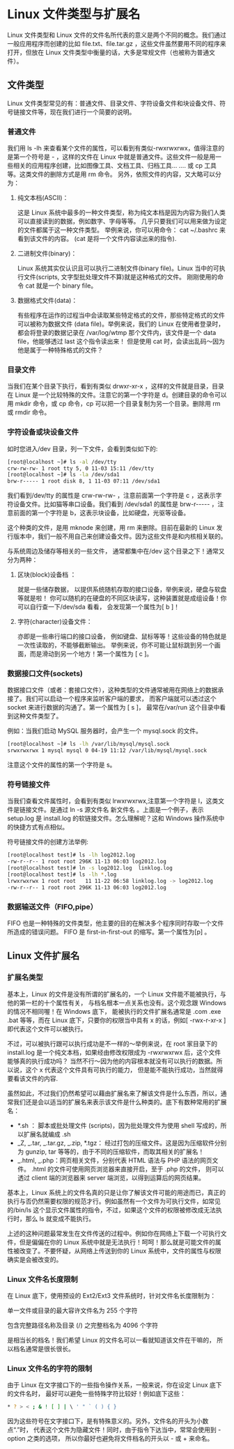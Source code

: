 # Linux 文件类型与扩展名

Linux 文件类型和 Linux 文件的文件名所代表的意义是两个不同的概念。我们通过一般应用程序而创建的比如 file.txt、file.tar.gz ，这些文件虽然要用不同的程序来打开，但放在 Linux 文件类型中衡量的话，大多是常规文件（也被称为普通文件）。

## 文件类型

Linux 文件类型常见的有：普通文件、目录文件、字符设备文件和块设备文件、符号链接文件等，现在我们进行一个简要的说明。

### 普通文件

我们用 ls -lh 来查看某个文件的属性，可以看到有类似-rwxrwxrwx，值得注意的是第一个符号是 - ，这样的文件在 Linux 中就是普通文件。这些文件一般是用一些相关的应用程序创建，比如图像工具、文档工具、归档工具... .... 或 cp 工具等。这类文件的删除方式是用 rm 命令。 另外，依照文件的内容，又大略可以分为：

1. 纯文本档(ASCII)：

   这是 Linux 系统中最多的一种文件类型，称为纯文本档是因为内容为我们人类可以直接读到的数据，例如数字、字母等等。 几乎只要我们可以用来做为设定的文件都属于这一种文件类型。 举例来说，你可以用命令： cat ~/.bashrc 来看到该文件的内容。 (cat 是将一个文件内容读出来的指令).

2. 二进制文件(binary)：

   Linux 系统其实仅认识且可以执行二进制文件(binary file)。Linux 当中的可执行文件(scripts, 文字型批处理文件不算)就是这种格式的文件。 刚刚使用的命令 cat 就是一个 binary file。

3. 数据格式文件(data)：

   有些程序在运作的过程当中会读取某些特定格式的文件，那些特定格式的文件可以被称为数据文件 (data file)。举例来说，我们的 Linux 在使用者登录时，都会将登录的数据记录在 /var/log/wtmp 那个文件内，该文件是一个 data file，他能够透过 last 这个指令读出来！ 但是使用 cat 时，会读出乱码～因为他是属于一种特殊格式的文件？

### 目录文件

当我们在某个目录下执行，看到有类似 drwxr-xr-x ，这样的文件就是目录，目录在 Linux 是一个比较特殊的文件。注意它的第一个字符是 d。创建目录的命令可以用 mkdir 命令，或 cp 命令，cp 可以把一个目录复制为另一个目录。删除用 rm 或 rmdir 命令。

### 字符设备或块设备文件

如时您进入/dev 目录，列一下文件，会看到类似如下的:

```sh
[root@localhost ~]# ls -al /dev/tty
crw-rw-rw- 1 root tty 5, 0 11-03 15:11 /dev/tty
[root@localhost ~]# ls -la /dev/sda1
brw-r----- 1 root disk 8, 1 11-03 07:11 /dev/sda1
```

我们看到/dev/tty 的属性是 crw-rw-rw- ，注意前面第一个字符是 c ，这表示字符设备文件。比如猫等串口设备。我们看到 /dev/sda1 的属性是 brw-r----- ，注意前面的第一个字符是 b，这表示块设备，比如硬盘，光驱等设备。

这个种类的文件，是用 mknode 来创建，用 rm 来删除。目前在最新的 Linux 发行版本中，我们一般不用自己来创建设备文件。因为这些文件是和内核相关联的。

与系统周边及储存等相关的一些文件， 通常都集中在/dev 这个目录之下！通常又分为两种：

1. 区块(block)设备档 ：

   就是一些储存数据， 以提供系统随机存取的接口设备，举例来说，硬盘与软盘等就是啦！ 你可以随机的在硬盘的不同区块读写，这种装置就是成组设备！你可以自行查一下/dev/sda 看看， 会发现第一个属性为[ b ]！

2. 字符(character)设备文件：

   亦即是一些串行端口的接口设备， 例如键盘、鼠标等等！这些设备的特色就是一次性读取的，不能够截断输出。 举例来说，你不可能让鼠标跳到另一个画面，而是滑动到另一个地方！第一个属性为 [ c ]。

### 数据接口文件(sockets)

数据接口文件（或者：套接口文件），这种类型的文件通常被用在网络上的数据承接了。我们可以启动一个程序来监听客户端的要求， 而客户端就可以透过这个 socket 来进行数据的沟通了。第一个属性为 [ s ]， 最常在/var/run 这个目录中看到这种文件类型了。

例如：当我们启动 MySQL 服务器时，会产生一个 mysql.sock 的文件。

```sh
[root@localhost ~]# ls -lh /var/lib/mysql/mysql.sock
srwxrwxrwx 1 mysql mysql 0 04-19 11:12 /var/lib/mysql/mysql.sock
```

注意这个文件的属性的第一个字符是 s。

### 符号链接文件

当我们查看文件属性时，会看到有类似 lrwxrwxrwx,注意第一个字符是 l，这类文件是链接文件。是通过 ln -s 源文件名 新文件名 。上面是一个例子，表示 setup.log 是 install.log 的软链接文件。怎么理解呢？这和 Windows 操作系统中的快捷方式有点相似。

符号链接文件的创建方法举例:

```sh
[root@localhost test]# ls -lh log2012.log
-rw-r--r-- 1 root root 296K 11-13 06:03 log2012.log
[root@localhost test]# ln -s log2012.log  linklog.log
[root@localhost test]# ls -lh *.log
lrwxrwxrwx 1 root root   11 11-22 06:58 linklog.log -> log2012.log
-rw-r--r-- 1 root root 296K 11-13 06:03 log2012.log
```

### 数据输送文件（FIFO,pipe）

FIFO 也是一种特殊的文件类型，他主要的目的在解决多个程序同时存取一个文件所造成的错误问题。 FIFO 是 first-in-first-out 的缩写。第一个属性为[p] 。

## Linux 文件扩展名

### 扩展名类型

基本上，Linux 的文件是没有所谓的扩展名的，一个 Linux 文件能不能被执行，与他的第一栏的十个属性有关， 与档名根本一点关系也没有。这个观念跟 Windows 的情况不相同喔！在 Windows 底下， 能被执行的文件扩展名通常是 .com .exe .bat 等等，而在 Linux 底下，只要你的权限当中具有 x 的话，例如[ -rwx-r-xr-x ] 即代表这个文件可以被执行。

不过，可以被执行跟可以执行成功是不一样的～举例来说，在 root 家目录下的 install.log 是一个纯文本档，如果经由修改权限成为 -rwxrwxrwx 后，这个文件能够真的执行成功吗？ 当然不行～因为他的内容根本就没有可以执行的数据。所以说，这个 x 代表这个文件具有可执行的能力， 但是能不能执行成功，当然就得要看该文件的内容.

虽然如此，不过我们仍然希望可以藉由扩展名来了解该文件是什么东西，所以，通常我们还是会以适当的扩展名来表示该文件是什么种类的。底下有数种常用的扩展名：

- \*.sh ： 脚本或批处理文件 (scripts)，因为批处理文件为使用 shell 写成的，所以扩展名就编成 .sh
- _Z, _.tar, _.tar.gz, _.zip, \*.tgz： 经过打包的压缩文件。这是因为压缩软件分别为 gunzip, tar 等等的，由于不同的压缩软件，而取其相关的扩展名！
- _.html, _.php：网页相关文件，分别代表 HTML 语法与 PHP 语法的网页文件。 .html 的文件可使用网页浏览器来直接开启，至于 .php 的文件， 则可以透过 client 端的浏览器来 server 端浏览，以得到运算后的网页结果。

基本上，Linux 系统上的文件名真的只是让你了解该文件可能的用途而已，真正的执行与否仍然需要权限的规范才行。例如虽然有一个文件为可执行文件，如常见的/bin/ls 这个显示文件属性的指令，不过，如果这个文件的权限被修改成无法执行时，那么 ls 就变成不能执行。

上述的这种问题最常发生在文件传送的过程中。例如你在网络上下载一个可执行文件，但是偏偏在你的 Linux 系统中就是无法执行！呵呵！那么就是可能文件的属性被改变了。不要怀疑，从网络上传送到你的 Linux 系统中，文件的属性与权限确实是会被改变的。

### Linux 文件名长度限制

在 Linux 底下，使用预设的 Ext2/Ext3 文件系统时，针对文件名长度限制为：

单一文件或目录的最大容许文件名为 255 个字符

包含完整路径名称及目录 (/) 之完整档名为 4096 个字符

是相当长的档名！我们希望 Linux 的文件名可以一看就知道该文件在干嘛的， 所以档名通常是很长很长。

### Linux 文件名的字符的限制

由于 Linux 在文字接口下的一些指令操作关系，一般来说，你在设定 Linux 底下的文件名时， 最好可以避免一些特殊字符比较好！例如底下这些：

```sh
* ? > < ; & ! [ ] | \ ' " ` ( ) { }
```

因为这些符号在文字接口下，是有特殊意义的。另外，文件名的开头为小数点“.”时， 代表这个文件为隐藏文件！同时，由于指令下达当中，常常会使用到 -option 之类的选项， 所以你最好也避免将文件档名的开头以 - 或 + 来命名。
